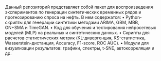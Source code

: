  Данный репозиторий представляет собой пакет для воспроизведения экспериментов по генерации синтетических временных рядов и прогнозированию спроса на нефть. 
 В нем содержатся:
	•	Python-скрипты для генерации синтетики методами ARIMA, GBM, MBB, GN+SMA и TimeGAN.
	•	Код для обучения и тестирования нейросетевых моделей (MLP) на реальных и синтетических данных.
	•	Скрипты для расчетов статистических метрик (KL-дивергенция, KS-статистика, Wasserstein-дистанция, Accuracy, F1-score, ROC AUC).
	•	Модули для визуализации результатов: графики, спектры, t-SNE, автокорреляция и др.
